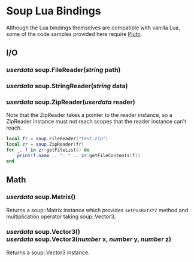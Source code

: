 # Soup Lua Bindings

Although the Lua bindings themselves are compatible with vanilla Lua, some of the code samples provided here require [Pluto](https://plutolang.github.io/docs/Introduction/).

## I/O

### *userdata* soup.FileReader(*string* path)

### *userdata* soup.StringReader(*string* data)

### *userdata* soup.ZipReader(*userdata* reader)

Note that the ZipReader takes a pointer to the reader instance, so a ZipReader instance must not reach scopes that the reader instance can't reach.

```Lua
local fr = soup.FileReader("test.zip")
local zr = soup.ZipReader(fr)
for _, f in zr:getFileList() do
    print(f.name .. ": " .. zr:getFileContents(f))
end
```

## Math

### *userdata* soup.Matrix()

Returns a soup::Matrix instance which provides `setPosRotXYZ` method and multiplication operator taking soup::Vector3.

<h3>
    <i>userdata</i> soup.Vector3()<br>
    <i>userdata</i> soup.Vector3(<i>number</i> x, <i>number</i> y, <i>number</i> z)
</h3>

Returns a soup::Vector3 instance.
